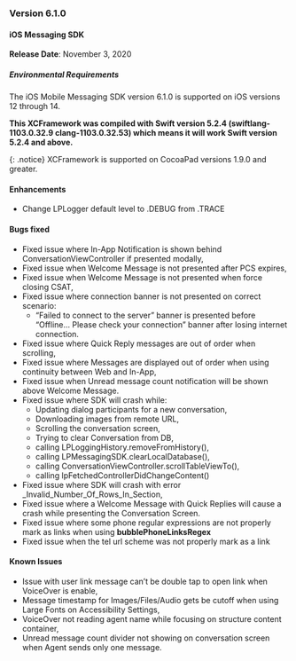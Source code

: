 ### Version 6.1.0
#### iOS Messaging SDK

**Release Date**: November 3, 2020

##### Environmental Requirements
The iOS Mobile Messaging SDK version 6.1.0 is supported on iOS versions 12 through 14. 

**This XCFramework was compiled with Swift version 5.2.4 (swiftlang-1103.0.32.9 clang-1103.0.32.53) which means it will work Swift version 5.2.4 and above.**

{: .notice} 
XCFramework is supported on CocoaPad versions 1.9.0 and greater.

#### Enhancements
* Change LPLogger default level to .DEBUG from .TRACE

#### Bugs fixed
* Fixed issue where In-App Notification is shown behind ConversationViewController if presented modally,
* Fixed issue when Welcome Message is not presented after PCS expires,
* Fixed issue when Welcome Message is not presented when force closing CSAT,
* Fixed issue where connection banner is not presented on correct scenario:
    - “Failed to connect to the server” banner is presented before “Offline…  Please check your connection” banner after losing internet connection.
* Fixed issue where Quick Reply messages are out of order when scrolling,
* Fixed issue where Messages are displayed out of order when using continuity between Web and In-App,
* Fixed issue when Unread message count notification will be shown above Welcome Message.
* Fixed issue where SDK will crash while:
    - Updating dialog participants for a new conversation,
    - Downloading images from remote URL,
    - Scrolling the conversation screen,
    - Trying to clear Conversation from DB,
    - calling LPLoggingHistory.removeFromHistory(),
    - calling LPMessagingSDK.clearLocalDatabase(),
    - calling ConversationViewController.scrollTableViewTo(),
    - calling lpFetchedControllerDidChangeContent()
* Fixed issue where SDK will crash with error _Invalid_Number_Of_Rows_In_Section,
* Fixed issue where a Welcome Message with Quick Replies will cause a crash while presenting the Conversation Screen.
* Fixed issue where some phone regular expressions are not properly mark as links when using **bubblePhoneLinksRegex** 
* Fixed issue when the tel url scheme was not properly mark as a link

#### Known Issues 
* Issue with user link message can’t be double tap to open link when VoiceOver is enable,
* Message timestamp for Images/Files/Audio gets be cutoff when using Large Fonts on Accessibility Settings,
* VoiceOver not reading agent name while focusing on structure content container,
* Unread message count divider not showing on conversation screen when Agent sends only one message.

